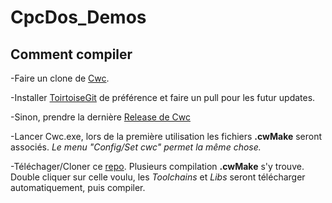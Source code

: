 # CpcDos_Demos

## Comment compiler
-Faire un clone de [Cwc](https://github.com/VLiance/Cwc.git). 

-Installer [ToirtoiseGit](https://tortoisegit.org/download/) de préférence et faire un pull pour les futur updates.

-Sinon, prendre la dernière [Release de Cwc](https://github.com/VLiance/Cwc/releases)


-Lancer Cwc.exe, lors de la première utilisation les fichiers **.cwMake** seront associés. *Le menu "Config/Set cwc" permet la même chose.*

-Téléchager/Cloner ce [repo](https://github.com/Cwc-Lib/NazaraEngine_LibTester/archive/master.zip). Plusieurs compilation **.cwMake** s'y trouve. Double cliquer sur celle voulu, les *Toolchains* et *Libs* seront télécharger automatiquement, puis compiler.
